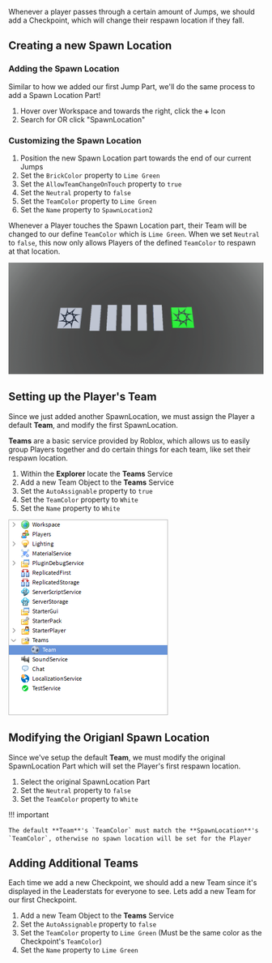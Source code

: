 Whenever a player passes through a certain amount of Jumps, we should add a Checkpoint, which will change their respawn location if they fall.

## Creating a new Spawn Location

### Adding the Spawn Location

Similar to how we added our first Jump Part, we'll do the same process to add a Spawn Location Part!

1. Hover over Workspace and towards the right, click the `➕` Icon
2. Search for OR click "SpawnLocation"

### Customizing the Spawn Location

1. Position the new Spawn Location part towards the end of our current Jumps
2. Set the `BrickColor` property to `Lime Green`
3. Set the `AllowTeamChangeOnTouch` property to `true`
4. Set the `Neutral` property to `false`
5. Set the `TeamColor` property to `Lime Green`
6. Set the `Name` property to `SpawnLocation2`

Whenever a Player touches the Spawn Location part, their Team will be changed to our define `TeamColor` which is `Lime Green`. When we set `Neutral` to `false`, this now only allows Players of the defined `TeamColor` to respawn at that location.

<img src="/img/courses/creating-a-basic-obby/Roblox-Studio-Obby-Respawn-Location-2.png" alt="Roblox Game showcasing the new SpawnLocation">

## Setting up the Player's Team

Since we just added another SpawnLocation, we must assign the Player a default **Team**, and modify the first SpawnLocation.

**Teams** are a basic service provided by Roblox, which allows us to easily group Players together and do certain things for each team, like set their respawn location.

1. Within the **Explorer** locate the **Teams** Service
2. Add a new Team Object to the **Teams** Service
3. Set the `AutoAssignable` property to `true`
4. Set the `TeamColor` property to `White`
5. Set the `Name` property to `White`

<img src="/img/courses/creating-a-basic-obby/Roblox-Studio-Obby-Teams-Service.png" alt="Roblox Studio Teams Service">

## Modifying the Origianl Spawn Location

Since we've setup the default **Team**, we must modify the original SpawnLocation Part which will set the Player's first respawn location.

1. Select the original SpawnLocation Part
2. Set the `Neutral` property to `false`
3. Set the `TeamColor` property to `White`

!!! important

    The default **Team**'s `TeamColor` must match the **SpawnLocation**'s `TeamColor`, otherwise no spawn location will be set for the Player

## Adding Additional Teams

Each time we add a new Checkpoint, we should add a new Team since it's displayed in the Leaderstats for everyone to see. Lets add a new Team for our first Checkpoint.

1. Add a new Team Object to the **Teams** Service
2. Set the `AutoAssignable` property to `false`
3. Set the `TeamColor` property to `Lime Green` (Must be the same color as the Checkpoint's `TeamColor`)
4. Set the `Name` property to `Lime Green`
